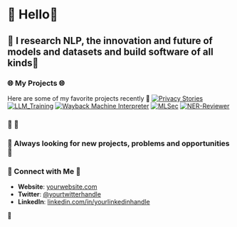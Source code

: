 # 👋 Hello👋

## 🔮 I research NLP, the innovation and future of models and datasets and build software of all kinds🔮

### 🌐 My Projects 🌐
 
Here are some of my favorite projects recently 
 🔭
[![Privacy Stories](https://img.shields.io/badge/Privacy%20Stories-View%20Project-blue)](https://github.com/wildercb/privacy_stories)
[![LLM_Training](https://img.shields.io/badge/LLM%20Training-View%20Projects-green)](https://github.com/wildercb/llm_training)
[![Wayback Machine Interpreter](https://img.shields.io/badge/WaybackMachine%20Interpreter-View%20Projects-yellow)](https://github.com/wildercb/wayback-interpreter)
[![MLSec](https://img.shields.io/badge/Wayback%20-View%20Projects-orange)](https://github.com/theodore-brucker/mlsec)
[![NER-Reviewer](https://img.shields.io/badge/NER%20Reviewer-View%20Projects-red)](https://github.com/wildercb/ner-reviewer)

### 🚀 🚀

### 🤖 Always looking for new projects, problems and opportunities 🤖

### 🔗 Connect with Me 🔗

- **Website**: [yourwebsite.com](https://yourwebsite.com)
- **Twitter**: [@yourtwitterhandle](https://twitter.com/yourtwitterhandle)
- **LinkedIn**: [linkedin.com/in/yourlinkedinhandle](https://linkedin.com/in/yourlinkedinhandle)

🚀

<!--
**wildercb/wildercb** is a ✨ _special_ ✨ repository because its `README.md` (this file) appears on your GitHub profile.

Here are some ideas to get you started:

- 🔭 I’m currently working on ...
- 🌱 I’m currently learning ...
- 👯 I’m looking to collaborate on ...
- 🤔 I’m looking for help with ...
- 💬 Ask me about ...
- 📫 How to reach me: ...
- 😄 Pronouns: ...
- ⚡ Fun fact: ...
-->
